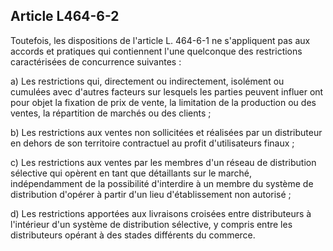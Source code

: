 Article L464-6-2
----
Toutefois, les dispositions de l'article L. 464-6-1 ne s'appliquent pas aux
accords et pratiques qui contiennent l'une quelconque des restrictions
caractérisées de concurrence suivantes :

a) Les restrictions qui, directement ou indirectement, isolément ou cumulées
avec d'autres facteurs sur lesquels les parties peuvent influer ont pour objet
la fixation de prix de vente, la limitation de la production ou des ventes, la
répartition de marchés ou des clients ;

b) Les restrictions aux ventes non sollicitées et réalisées par un distributeur
en dehors de son territoire contractuel au profit d'utilisateurs finaux ;

c) Les restrictions aux ventes par les membres d'un réseau de distribution
sélective qui opèrent en tant que détaillants sur le marché, indépendamment de
la possibilité d'interdire à un membre du système de distribution d'opérer à
partir d'un lieu d'établissement non autorisé ;

d) Les restrictions apportées aux livraisons croisées entre distributeurs à
l'intérieur d'un système de distribution sélective, y compris entre les
distributeurs opérant à des stades différents du commerce.
